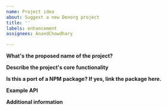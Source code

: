 ```yaml
---
name: Project idea
about: Suggest a new Denorg project
title: ''
labels: enhancement
assignees: AnandChowdhary

---
```


**What's the proposed name of the project?**

**Describe the project's core functionality**

**Is this a port of a NPM package? If yes, link the package here.**

**Example API**

**Additional information**
